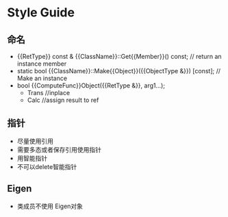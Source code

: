 # Style Guide

## 命名

- {{RetType}} const & {{ClassName}}::Get{{Member}}() const;  // return an instance member
- static bool {{ClassName}}::Make{{Object}}({{ObjectType &}}) \[const\]; // Make an instance
- bool {{ComputeFunc}}Object({{RetType &}}, arg1...);
  - Trans //inplace
  - Calc //assign result to ref

## 指针

- 尽量使用引用
- 需要多态或者保存引用使用指针
- 用智能指针
- 不可以delete智能指针

## Eigen

- 类成员不使用 Eigen对象
